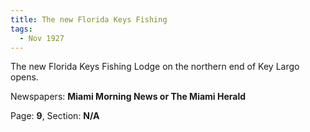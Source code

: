 ```yaml
---  
title: The new Florida Keys Fishing  
tags:  
  - Nov 1927  
---  
```

  
The new Florida Keys Fishing Lodge on the northern end of Key Largo opens.  
  
Newspapers: **Miami Morning News or The Miami Herald**  
  
Page: **9**, Section: **N/A** 
